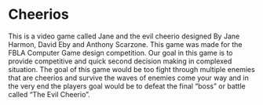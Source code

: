 # Cheerios
This is a video game called Jane and the evil cheerio designed By Jane Harmon, David Eby and Anthony Scarzone. This game was made for the FBLA Computer Game design competition. Our goal in this game is to provide competitive and quick second decision making in complexed situation. The goal of this game would be too fight through multiple enemies that are cheerios and survive the waves of enemies come your way and in the very end the players goal would be to defeat the final “boss” or battle called “The Evil Cheerio”.
